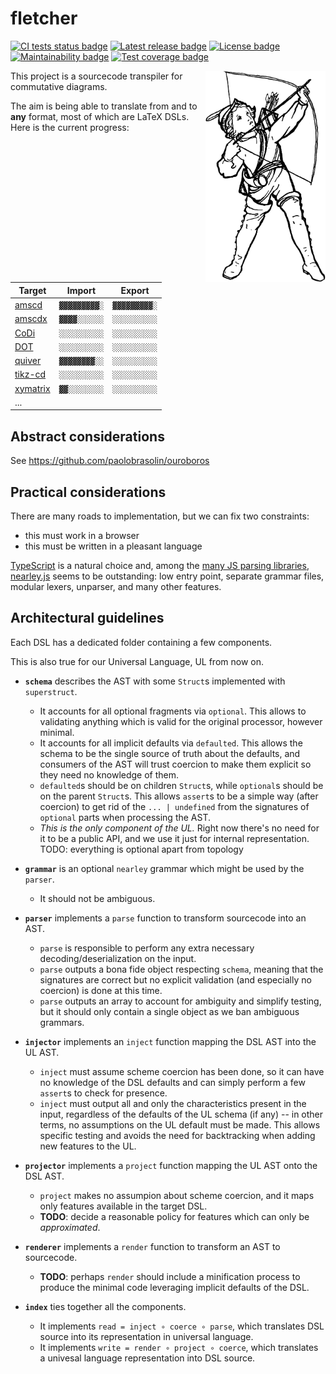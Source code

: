 # fletcher

[![CI tests status badge][build-shield]][build-url]
[![Latest release badge][rubygems-shield]][rubygems-url]
[![License badge][license-shield]][license-url]
[![Maintainability badge][cc-maintainability-shield]][cc-maintainability-url]
[![Test coverage badge][cc-coverage-shield]][cc-coverage-url]

[build-shield]: https://img.shields.io/github/workflow/status/paolobrasolin/fletcher/CI/main?label=tests&logo=github
[build-url]: https://github.com/paolobrasolin/fletcher/actions/workflows/main.yml "CI tests status"
[rubygems-shield]: https://img.shields.io/npm/v/TODO?logo=npm
[rubygems-url]: https://rubygems.org/gems/fletcher "Latest release"
[license-shield]: https://img.shields.io/github/license/paolobrasolin/fletcher
[license-url]: https://github.com/paolobrasolin/fletcher/blob/main/LICENSE "License"
[cc-maintainability-shield]: https://img.shields.io/codeclimate/maintainability/paolobrasolin/fletcher?logo=codeclimate
[cc-maintainability-url]: https://codeclimate.com/github/paolobrasolin/fletcher "Maintainability"
[cc-coverage-shield]: https://img.shields.io/codeclimate/coverage/paolobrasolin/fletcher?logo=codeclimate&label=test%20coverage
[cc-coverage-url]: https://codeclimate.com/github/paolobrasolin/fletcher/coverage "Test coverage"

<img align="right" width="192px" alt="Victorian illustration of a boy drawing a bow." src="https://github.com/paolobrasolin/fletcher/raw/main/boy.png">

This project is a sourcecode transpiler for commutative diagrams.

The aim is being able to translate from and to **any** format, most of which are LaTeX DSLs.
Here is the current progress:

| Target                   | Import       | Export       |
| ------------------------ | ------------ | ------------ |
| [amscd][amscd-url]       | `▓▓▓▓▓▓▓▓▓░` | `▓▓▓▓▓▓▓▓▓░` |
| [amscdx][amscdx-url]     | `▓▓▓▓░░░░░░` | `░░░░░░░░░░` |
| [CoDi][codi-url]         | `░░░░░░░░░░` | `░░░░░░░░░░` |
| [DOT][dot-url]           | `░░░░░░░░░░` | `░░░░░░░░░░` |
| [quiver][quiver-url]     | `▓▓▓▓▓▓▓▓░░` | `░░░░░░░░░░` |
| [tikz-cd][codi-url]      | `░░░░░░░░░░` | `░░░░░░░░░░` |
| [xymatrix][xymatrix-url] | `▓▓░░░░░░░░` | `░░░░░░░░░░` |
| ...                      |              |              |

[amscd-url]: https://ctan.org/pkg/amscd
[amscdx-url]: https://ctan.org/pkg/amscdx
[codi-url]: https://github.com/paolobrasolin/commutative-diagrams/
[dot-url]: https://en.wikipedia.org/wiki/DOT_(graph_description_language)
[quiver-url]: https://github.com/varkor/quiver
[tikzcd-url]: https://github.com/astoff/tikz-cd
[xymatrix-url]: https://ctan.org/pkg/xymatrix
[other-url]: https://ctan.org/topic/diagram-comm

## Abstract considerations

See https://github.com/paolobrasolin/ouroboros

## Practical considerations

There are many roads to implementation, but we can fix two constraints:

- this must work in a browser
- this must be written in a pleasant language

[TypeScript](typescript-url) is a natural choice and, among the [many JS parsing libraries][js-parsing-url], [nearley.js][nearley-url] seems to be outstanding: low entry point, separate grammar files, modular lexers, unparser, and many other features.

[typescript-url]: https://www.typescriptlang.org/
[js-parsing-url]: https://tomassetti.me/parsing-in-javascript/
[nearley-url]: https://nearley.js.org/

## Architectural guidelines

Each DSL has a dedicated folder containing a few components.

This is also true for our Universal Language, UL from now on.

- **`schema`** describes the AST with some `Struct`s implemented with `superstruct`.

  - It accounts for all optional fragments via `optional`.
    This allows to validating anything which is valid for the original processor, however minimal.
  - It accounts for all implicit defaults via `defaulted`.
    This allows the schema to be the single source of truth about the defaults, and consumers of the AST will trust coercion to make them explicit so they need no knowledge of them.
  - `defaulted`s should be on children `Struct`s, while `optional`s should be on the parent `Struct`s.
    This allows `assert`s to be a simple way (after coercion) to get rid of the `... | undefined` from the signatures of `optional` parts when processing the AST.
  - _This is the only component of the UL._ Right now there's no need for it to be a public API, and we use it just for internal representation.
    TODO: everything is optional apart from topology

- **`grammar`** is an optional `nearley` grammar which might be used by the `parser`.

  - It should not be ambiguous.

- **`parser`** implements a `parse` function to transform sourcecode into an AST.

  - `parse` is responsible to perform any extra necessary decoding/deserialization on the input.
  - `parse` outputs a bona fide object respecting `schema`, meaning that the signatures are correct but no explicit validation (and especially no coercion) is done at this time.
  - `parse` outputs an array to account for ambiguity and simplify testing, but it should only contain a single object as we ban ambiguous grammars.

- **`injector`** implements an `inject` function mapping the DSL AST into the UL AST.

  - `inject` must assume scheme coercion has been done, so it can have no knowledge of the DSL defaults and can simply perform a few `assert`s to check for presence.
  - `inject` must output all and only the characteristics present in the input, regardless of the defaults of the UL schema (if any) -- in other terms, no assumptions on the UL default must be made.
    This allows specific testing and avoids the need for backtracking when adding new features to the UL.

- **`projector`** implements a `project` function mapping the UL AST onto the DSL AST.

  - `project` makes no assumpion about scheme coercion, and it maps only features available in the target DSL.
  - **TODO**: decide a reasonable policy for features which can only be _approximated_.

- **`renderer`** implements a `render` function to transform an AST to sourcecode.

  - **TODO**: perhaps `render` should include a minification process to produce the minimal code leveraging implicit defaults of the DSL.

- **`index`** ties together all the components.
  - It implements `read = inject ∘ coerce ∘ parse`, which translates DSL source into its representation in universal language.
  - It implements `write = render ∘ project ∘ coerce`, which translates a univesal language representation into DSL source.

<!--

TODO: I can think of two general guidelines for the universal schema, but I must decide.

1. Everything except topology is optional.

   - **injector input** needs to be `assert`ed to circumvent `* | undefined` signatures (after the guarantee of external coercion to make defaults explicit)
   - **injectors output** might not be `create`d, as specifying only actively used properties is ok
   - **projectors input** needs to be `assert`ed to circumvent partial signatures (after the guarantee of external coercion to make defaults explicit)

   - coercion can be done automagically after injecting w/ a single create on root

2. Everything is mandatory (w/ reasonable defaults).

   - **injector input** AS ABOVE
   - **injectors output** needs to be `create`d as the injector must not know about defaults and all properties are mandatory (also, to avoid breakages at every schema change)
   - **projectors input** has clear signatures and can be destructured right away while ignoring unsupported features of the target DSL

   - apparently we need no coercion, but it's just buried in injection due to stricter typing

Also in general we need to use toMatchObject to keep tests simple and avoid future breakages when adding properties.

So, apparently, stricter typing on the UL is a good thing!

-->
